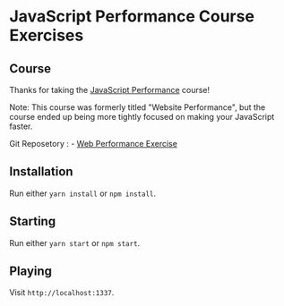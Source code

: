 
# JavaScript Performance Course Exercises

## Course

Thanks for taking the [JavaScript Performance](https://frontendmasters.com/courses/web-performance/) course! 

Note: This course was formerly titled "Website Performance", but the course ended up being more tightly focused on making your JavaScript faster.

Git Reposetory : - [Web Performance Exercise](https://github.com/stevekinney/web-performance)

## Installation

Run either `yarn install` or `npm install`.

## Starting

Run either `yarn start` or `npm start`.

## Playing

Visit `http://localhost:1337`.
